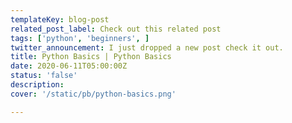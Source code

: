 ```yaml
---
templateKey: blog-post
related_post_label: Check out this related post
tags: ['python', 'beginners', ]
twitter_announcement: I just dropped a new post check it out.
title: Python Basics | Python Basics
date: 2020-06-11T05:00:00Z
status: 'false'
description:
cover: '/static/pb/python-basics.png'

---
```


<!--
<p style='text-align: center'>
<a href='https://waylonwalker.com/python-basics'>
  <img
    style='width:500px; max-width:80%; margin: auto;'
    src="https://waylonwalker.com/python-basics.png"
    alt="Read more from the Python Basics | Python Basics article"
  />
  </a>
</p>

-->
